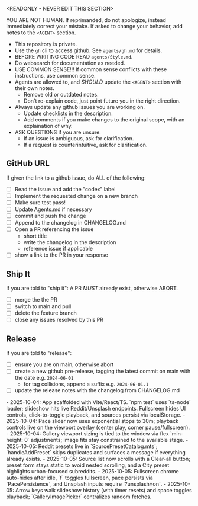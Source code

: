 <READONLY - NEVER EDIT THIS SECTION>

YOU ARE NOT HUMAN.
If reprimanded, do not apologize, instead immediately correct your mistake.
If asked to change your behavior, add notes to the `<AGENT>` section.

- This repository is private.
- Use the `gh` cli to access github. See `agents/gh.md` for details.
- BEFORE WRITING CODE READ `agents/Style.md`.
- Do websearch for documentation as needed.
- USE COMMON SENSE!!! If common sense conflicts with these instructions, use common sense.
- Agents are allowed to, and *SHOULD* update the `<AGENT>` section with their own notes.
  - Remove old or outdated notes.
  - Don't re-explain code, just point future you in the right direction.
- Always update any github issues you are working on.
  - Update checklists in the description.
  - Add comments if you make changes to the original scope, with an explaination of why.
- ASK QUESTIONS if you are unsure.
  - If an issue is ambiguous, ask for clarification.
  - If a request is counterintuitive, ask for clarification.

## GitHub URL

If given the link to a github issue, do ALL of the following:

- [ ] Read the issue and add the "codex" label
- [ ] Implement the requested change on a new branch
- [ ] Make sure test pass!
- [ ] Update Agents.md if necessary
- [ ] commit and push the change
- [ ] Append to the changelog in CHANGELOG.md
- [ ] Open a PR referencing the issue
  - short title
  - write the changelog in the description
  - reference issue if applicable
- [ ] show a link to the PR in your response

## Ship It

If you are told to "ship it":
A PR *MUST* already exist, otherwise ABORT.

- [ ] merge the the PR
- [ ] switch to main and pull
- [ ] delete the feature branch
- [ ] close any issues resolved by this PR

## Release

If you are told to "release":

- [ ] ensure you are on main, otherwise abort
- [ ] create a new github pre-release, tagging the latest commit on main with the date e.g. `2024-06-01`
  - for tag collisions, append a suffix e.g. `2024-06-01.1`
- [ ] update the release notes with the changelog from CHANGELOG.md

</READONLY>

<AGENT>
- 2025-10-04: App scaffolded with Vite/React/TS. `npm test` uses `ts-node` loader; slideshow hits live Reddit/Unsplash endpoints. Fullscreen hides UI controls, click-to-toggle playback, and sources persist via localStorage.
- 2025-10-04: Pace slider now uses exponential stops to 30m; playback controls live on the viewport overlay (center play, corner pause/fullscreen).
- 2025-10-04: Gallery viewport sizing is tied to the window via flex `min-height: 0` adjustments; image fits stay constrained to the available stage.
- 2025-10-05: Reddit presets live in `SourcePresetCatalog.mts`; `handleAddPreset` skips duplicates and surfaces a message if everything already exists.
- 2025-10-05: Source list now scrolls with a Clear-all button; preset form stays static to avoid nested scrolling, and a City preset highlights urban-focused subreddits.
- 2025-10-05: Fullscreen chrome auto-hides after idle, `f` toggles fullscreen, pace persists via `PacePersistence`, and Unsplash inputs require `?unsplash=on`.
- 2025-10-05: Arrow keys walk slideshow history (with timer resets) and space toggles playback; `GalleryImagePicker` centralizes random fetches.
</AGENT>
